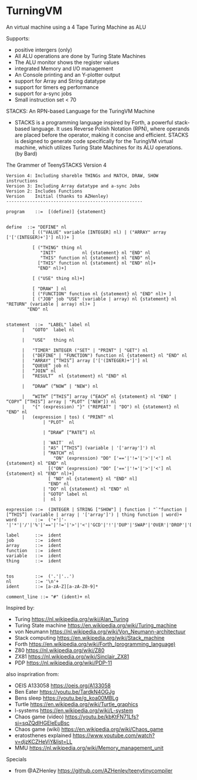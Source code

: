 # TurningVM
An virtual machine using a 4 Tape Turing Machine as ALU

Supports:
- positive intergers (only)
- All ALU operations are done by Turing State Machines
- The ALU monitor shows the register values
- integrated Memory and I/O management
- An Console printing and an Y-plotter output
- support for Array and String datatype
- support for timers eg performance
- support for a-sync jobs
- Small instruction set < 70


STACKS: An RPN-based Language for the TuringVM Machine

- STACKS is a programming language inspired by Forth, a powerful stack-based language. It uses Reverse Polish Notation (RPN), where operands are placed before the operator, making it concise and efficient. STACKS is designed to generate code specifically for the TuringVM virtual machine, which utilizes Turing State Machines for its ALU operations. (by Bard)



The Grammer of TeenySTACKS Version 4

    Version 4: Including shareble THINGs and MATCH, DRAW, SHOW instructions
    Version 3: Including Array datatype and a-sync Jobs
    Version 2: Includes Functions
    Version    Initial (thanks to AZHenley)
    ----------------------------------------------------

    program    ::=	[(define)] {statement}


    define	::=	"DEFINE" nl
              [ (("VALUE" variable [INTEGER] nl) | ("ARRAY" array ['['(INTEGER)+']'] nl))+ ]
              
              [ ("THING" thing nl 
                 "INIT"          nl {statement} nl "END" nl
                 "THIS" function nl {statement} nl "END" nl
                ["THIS" function nl {statement} nl "END" nl]+ 
                "END" nl)+]

              [ ("USE" thing nl)+]

              [ "DRAW" ] nl				
              [ ("FUNCTION" function nl {statement} nl "END" nl)+ ]
              [ ("JOB" job "USE" (variable | array) nl {statement} nl "RETURN" (variable | array) nl)+ ]
            "END" nl


    statement  ::=  "LABEL" label nl
          |   "GOTO"  label nl

          |   "USE"   thing nl
          
          |   "TIMER" INTEGER ("SET" | "PRINT" | "GET") nl
          |   ("DEFINE" | "FUNCTION") function nl {statement} nl "END" nl
          |   "ARRAY" [“THIS”] array ['['(INTEGER)+']'] nl
          |   “QUEUE” job nl
          |   “JOIN” nl 
          |   “RESULT”  nl {statement} nl "END" nl

          |   “DRAW” (“NOW” | "NEW") nl

          |   “WITH” [“THIS”] array (“EACH” nl {statement} nl "END" | “COPY” [“THIS”] array | "PLOT" ["NEW"]) nl
          |   "{" (expression) "}" ("REPEAT" | "DO") nl {statement} nl "END" nl		
          |   (expression | tos) ( "PRINT" nl
                  | "PLOT"  nl

                  | “DRAW” [“RATE”] nl

                  | ¨WAIT¨  nl
                  | "AS" [“THIS”] (variable | '['array']') nl
                  | “MATCH” nl 
                      "ON" (expression) "DO" ['=='|'!='|'>'|'<'] nl {statement} nl "END" nl 
                    [("ON" (expression) "DO" ['=='|'!='|'>'|'<'] nl {statement} nl "END" nl)+]
                    [ "NO" nl {statement} nl "END" nl]
                    "END" nl
                  | "DO" nl {statement} nl "END" nl
                  | "GOTO" label nl
                  |  nl )

    expression ::=	(INTEGER | STRING ["SHOW"] | function | "`"function | [“THIS”] (variable | array | '['array']') | thing function | word)+
    word       ::=	('+'|'-'|'*'|'/'|'%'|'=='|'!='|'>'|'<'|'GCD'|'!'|'DUP'|'SWAP'|'OVER'|'DROP'|'DEPTH'|'INPUT'|'RAWIN')
                            
    label      ::=  ident
    job        ::=  ident
    array	   ::=  ident
    function   ::=  ident
    variable   ::=  ident
    thing      ::=  ident


    tos        ::=	('.'|'..')
    nl         ::= '\n'+
    ident      ::= [a-zA-Z][a-zA-Z0-9]*

    comment_line ::= "#" (ident)+ nl



Inspired by:
- Turing https://nl.wikipedia.org/wiki/Alan_Turing
- Turing State machine https://en.wikipedia.org/wiki/Turing_machine
- von Neumann https://nl.wikipedia.org/wiki/Von_Neumann-architectuur
- Stack computing https://en.wikipedia.org/wiki/Stack_machine
- Forth https://en.wikipedia.org/wiki/Forth_(programming_language)
- Z80 https://nl.wikipedia.org/wiki/Z80
- ZX81 https://nl.wikipedia.org/wiki/Sinclair_ZX81
- PDP https://nl.wikipedia.org/wiki/PDP-11

also inspriration from:
- OEIS A133058 https://oeis.org/A133058 
- Ben Eater https://youtu.be/TardkN4OGJg
- Bens sleep https://youtu.be/g_koa00MBLg
- Turtle https://en.wikipedia.org/wiki/Turtle_graphics
- l-systems https://en.wikipedia.org/wiki/L-system
- Chaos game (video) https://youtu.be/kbKtFN71Lfs?si=sqZQdlHGEleEuBsc
- Chaos game (wiki)  https://en.wikipedia.org/wiki/Chaos_game
- eratosthenes explained https://www.youtube.com/watch?v=djzKCZHeVjY&list=LL
- MMU https://nl.wikipedia.org/wiki/Memory_management_unit

Specials
- from @AZHenley https://github.com/AZHenley/teenytinycompiler 
